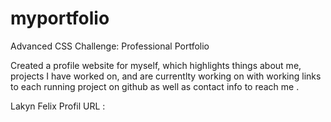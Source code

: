 # myportfolio
 Advanced CSS Challenge: Professional Portfolio

Created a profile website for myself, which highlights things about me, projects I have worked on,
and are currentlty working on with working links to each running project on github as well as contact info to reach me . 

Lakyn Felix Profil URL :  
